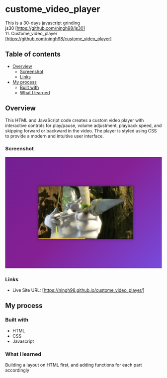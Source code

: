 # custome_video_player

This is a 30-days javascript grinding  
js30 [https://github.com/ningh98/js30]  
11. Custome_video_player [https://github.com/ningh98/custome_video_player]

## Table of contents

- [Overview](#overview)
  - [Screenshot](#screenshot)
  - [Links](#links)
- [My process](#my-process)
  - [Built with](#built-with)
  - [What I learned](#what-i-learned)



## Overview

This HTML and JavaScript code creates a custom video player with interactive controls for play/pause, volume adjustment, playback speed, and skipping forward or backward in the video. The player is styled using CSS to provide a modern and intuitive user interface.

### Screenshot

![](./screenshot.png)


### Links

- Live Site URL: [https://ningh98.github.io/custome_video_player/]

## My process

### Built with

- HTML
- CSS
- Javascript



### What I learned


Building a layout on HTML first, and adding functions for each part accordingly